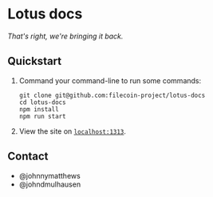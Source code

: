 # Lotus docs

_That's right, we're bringing it back._

## Quickstart

1. Command your command-line to run some commands:

    ```shell
    git clone git@github.com:filecoin-project/lotus-docs
    cd lotus-docs
    npm install
    npm run start
    ```

1. View the site on [`localhost:1313`](https://localhost:1313).

## Contact

- @johnnymatthews
- @johndmulhausen


